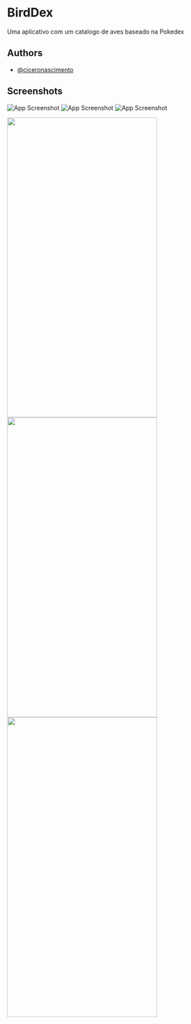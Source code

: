 
# BirdDex

Uma aplicativo com um catalogo de aves baseado na Pokedex

## Authors

- [@ciceronascimento](https://github.com/ciceronascimento)

  
## Screenshots


![App Screenshot](https://i.imgur.com/7gTUxDS.png)
![App Screenshot](https://i.imgur.com/Y4I81s1.png)
![App Screenshot](https://i.imgur.com/rcMUe2s.png)

  
<img src="https://i.imgur.com/7gTUxDS.png" width="350" height="700">
<img src="https://i.imgur.com/Y4I81s1.png" width="350" height="700">
<img src="https://i.imgur.com/rcMUe2s.png" width="350" height="700">
